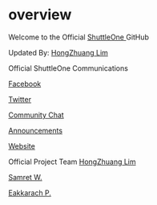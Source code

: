 # overview
Welcome to the Official <a href="https://www.shuttle.one"> ShuttleOne </a> GitHub

Updated By: <a href="mailto:zhuang@shuttle.one">HongZhuang Lim</a>

Official ShuttleOne Communications

<a href="https://https://www.facebook.com/shuttleoneasia">Facebook</a>

<a href="https://twitter.com/shuttle_one">Twitter</a>

<a href="https://t.me/shuttleone">Community Chat</a>

<a href="https://t.me/shuttleoneANN">Announcements</a>

<a href="https://www.shuttle.one">Website</a>


Official Project Team
<a href="https://www.linkedin.com/in/hongzhuang-lim-2032a0150/">HongZhuang Lim</a>

<a href="https://www.linkedin.com/in/samret/">Samret W.</a>

<a href="https://www.linkedin.com/in/eakkarach/">Eakkarach P.</a>
